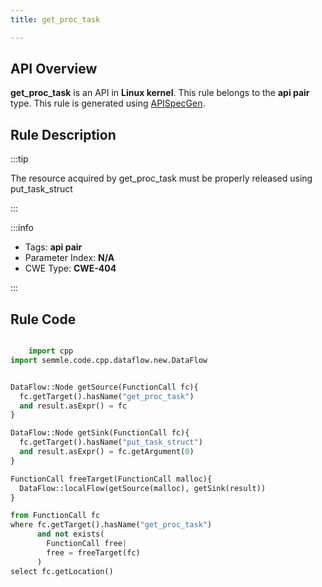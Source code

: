 ```yaml
---
title: get_proc_task

---
```



## API Overview
**get_proc_task** is an API in **Linux kernel**. This rule belongs to the **api pair** type. This rule is generated using [APISpecGen](../../tools/APISpecGen).
## Rule Description

:::tip

The resource acquired by get_proc_task must be properly released using put_task_struct

:::

:::info

- Tags: **api pair**
- Parameter Index: **N/A**
- CWE Type: **CWE-404**

:::

## Rule Code
```python

    import cpp
import semmle.code.cpp.dataflow.new.DataFlow


DataFlow::Node getSource(FunctionCall fc){
  fc.getTarget().hasName("get_proc_task")
  and result.asExpr() = fc
}

DataFlow::Node getSink(FunctionCall fc){
  fc.getTarget().hasName("put_task_struct")
  and result.asExpr() = fc.getArgument(0)
}

FunctionCall freeTarget(FunctionCall malloc){
  DataFlow::localFlow(getSource(malloc), getSink(result))
}

from FunctionCall fc
where fc.getTarget().hasName("get_proc_task")
      and not exists(
        FunctionCall free| 
        free = freeTarget(fc)
      )
select fc.getLocation()

    
```